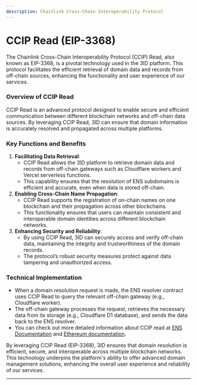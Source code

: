 ```yaml
---
description: Chainlink Cross-Chain Interoperability Protocol
---
```


# CCIP Read (EIP-3368)

The Chainlink Cross-Chain Interoperability Protocol (CCIP) Read, also known as EIP-3368, is a pivotal technology used in the 3ID platform. This protocol facilitates the efficient retrieval of domain data and records from off-chain sources, enhancing the functionality and user experience of our services.

### **Overview of CCIP Read**

CCIP Read is an advanced protocol designed to enable secure and efficient communication between different blockchain networks and off-chain data sources. By leveraging CCIP Read, 3ID can ensure that domain information is accurately resolved and propagated across multiple platforms.

### **Key Functions and Benefits**

1. **Facilitating Data Retrieval**:
   * CCIP Read allows the 3ID platform to retrieve domain data and records from off-chain gateways such as Cloudflare workers and Vercel serverless functions.
   * This capability ensures that the resolution of ENS subdomains is efficient and accurate, even when data is stored off-chain.
2. **Enabling Cross-Chain Name Propagation**:
   * CCIP Read supports the registration of on-chain names on one blockchain and their propagation across other blockchains.
   * This functionality ensures that users can maintain consistent and interoperable domain identities across different blockchain networks.
3. **Enhancing Security and Reliability**:
   * By using CCIP Read, 3ID can securely access and verify off-chain data, maintaining the integrity and trustworthiness of the domain records.
   * The protocol’s robust security measures protect against data tampering and unauthorized access.

### **Technical Implementation**

* When a domain resolution request is made, the ENS resolver contract uses CCIP Read to query the relevant off-chain gateway (e.g., Cloudflare worker).
* The off-chain gateway processes the request, retrieves the necessary data from its storage (e.g., Cloudflare D1 database), and sends the data back to the ENS resolver.
* You can check out more detailed information about CCIP read at [ENS Documentation](https://docs.ens.domains/resolvers/ccip-read) and [Ethereum documentation](https://eips.ethereum.org/EIPS/eip-3668).

By leveraging CCIP Read (EIP-3368), 3ID ensures that domain resolution is efficient, secure, and interoperable across multiple blockchain networks. This technology underpins the platform's ability to offer advanced domain management solutions, enhancing the overall user experience and reliability of our services.

***
